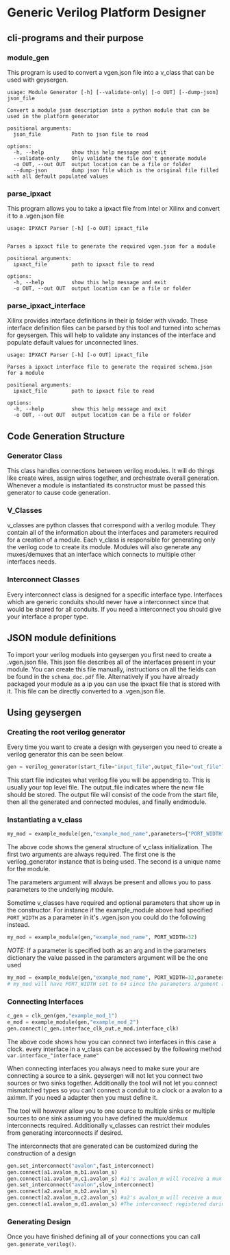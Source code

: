 # Generic Verilog Platform Designer

## cli-programs and their purpose

### module_gen

This program is used to convert a vgen.json file into a v_class that can be used with geysergen. 

```
usage: Module Generator [-h] [--validate-only] [-o OUT] [--dump-json] json_file

Convert a module json description into a python module that can be used in the platform generator

positional arguments:
  json_file          Path to json file to read

options:
  -h, --help         show this help message and exit
  --validate-only    Only validate the file don't generate module
  -o OUT, --out OUT  output location can be a file or folder
  --dump-json        dump json file which is the original file filled with all default populated values
  ```
### parse_ipxact 

This program allows you to take a ipxact file from Intel or Xilinx and convert it to a .vgen.json file

```
usage: IPXACT Parser [-h] [-o OUT] ipxact_file


Parses a ipxact file to generate the required vgen.json for a module

positional arguments:
  ipxact_file        path to ipxact file to read

options:
  -h, --help         show this help message and exit
  -o OUT, --out OUT  output location can be a file or folder
```
### parse_ipxact_interface

Xilinx provides interface definitions in their ip folder with vivado. These interface definition files can be parsed by this tool and turned into schemas for geysergen. This will help to validate any instances of the interface and populate default values for unconnected lines. 

```
usage: IPXACT Parser [-h] [-o OUT] ipxact_file

Parses a ipxact interface file to generate the required schema.json for a module

positional arguments:
  ipxact_file        path to ipxact file to read

options:
  -h, --help         show this help message and exit
  -o OUT, --out OUT  output location can be a file or folder
```


## Code Generation Structure 

### Generator Class
This class handles connections between verilog modules. It will do things like create wires, assign wires together, and orchestrate overall generation. Whenever a module is instantiated its constructor must be passed this generator to cause code generation. 


### V_Classes
v_classes are python classes that correspond with a verilog module. They contain all of the information about the interfaces and parameters required for a creation of a module. Each v_class is responsible for generating only the verilog code to create its module. Modules will also generate any muxes/demuxes that an interface which connects to multiple other interfaces needs. 

### Interconnect Classes
Every interconnect class is designed for a specific interface type. Interfaces which are generic conduits should never have a interconnect since that would be shared for all conduits. If you need a interconnect you should give your interface a proper type. 

## JSON module definitions

To import your verilog moduels into geysergen you first need to create a .vgen.json file. This json file describes all of the interfaces present in your module. You can create this file manually, instructions on all the fields can be found in the `schema_doc.pdf` file. Alternatively if you have already packaged your module as a ip you can use the ipxact file that is stored with it. This file can be directly converted to a .vgen.json file.  

## Using geysergen

### Creating the root verilog generator
Every time you want to create a design with geysergen you need to create a verilog generator this can be seen below. 
```python
gen = verilog_generator(start_file="input_file",output_file="out_file")
```
This start file indicates what verilog file you will be appending to. This is usually your top level file. The output_file indicates where the new file should be stored. The output file will consist of the code from the start file, then all the generated and connected modules, and finally endmodule. 

### Instantiating a v_class

```python
my_mod = example_module(gen,"example_mod_name",parameters={"PORT_WIDTH":32}) 
```

The above code shows the general structure of v_class initialization. The first two arguments are always required. The first one is the verilog_generator instance that is being used. The second is a unique name for the module. 

The parameters argument will always be present and allows you to pass parameters to the underlying module. 

Sometime v_classes have required and optional parameters that show up in the constructor. For instance if the example_module above had specified `PORT_WIDTH` as a parameter in it's .vgen.json you could do the following instead. 

```python
my_mod = example_module(gen,"example_mod_name", PORT_WIDTH=32) 
```

_NOTE:_ If a parameter is specified both as an arg and in the parameters dictionary the value passed in the parameters argument will be the one used 
```python
my_mod = example_module(gen,"example_mod_name", PORT_WIDTH=32,parameters={"PORT_WIDTH":64}) 
# my_mod will have PORT_WIDTH set to 64 since the parameters argument always wins
```

### Connecting Interfaces
```python
c_gen = clk_gen(gen,"example_mod_1") 
e_mod = example_module(gen,"example_mod_2")
gen.connect(c_gen.interface_clk_out,e_mod.interface_clk)
```
The above code shows how you can connect two interfaces in this case a clock. every interface in a v_class can be accessed by the following method `var.interface_"interface_name"`

When connecting interfaces you always need to make sure your are connecting a source to a sink. geysergen will not let you connect two sources or two sinks together. Additionally the tool will not let you connect mismatched types so you can't connect a conduit to a clock or a avalon to a aximm. If you need a adapter then you must define it. 

The tool will however allow you to one source to multiple sinks or multiple sources to one sink assuming you have defined the mux/demux interconnects required. Additionally v_classes can restrict their modules from generating interconnects if desired.

The interconnects that are generated can be customized during the construction of a design
```python
gen.set_interconnect("avalon",fast_interconnect)
gen.connect(a1.avalon_m,b1.avalon_s)
gen.connect(a1.avalon_m,c1.avalon_s) #a1's avalon_m will receive a mux generated by the fast_interconnect class
gen.set_interconnect("avalon",slow_interconnect)
gen.connect(a2.avalon_m,b2.avalon_s)
gen.connect(a2.avalon_m,c2.avalon_s) #a2's avalon_m will receive a mux generated by the slow_interconnect class
gen.connect(a1.avalon_m,d1.avalon_s) #The interconnect registered during the last connection is the one used, so this switches a1's avalon_m to a slow_interconnect generated mux
```

### Generating Design 
Once you have finished defining all of your connections you can call `gen.generate_verilog()`. 